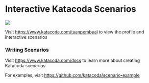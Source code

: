 # Interactive Katacoda Scenarios

[![](http://shields.katacoda.com/katacoda/tuanpembual/count.svg)](https://www.katacoda.com/tuanpembual "Get your profile on Katacoda.com")

Visit https://www.katacoda.com/tuanpembual to view the profile and interactive scenarios

### Writing Scenarios
Visit https://www.katacoda.com/docs to learn more about creating Katacoda scenarios

For examples, visit https://github.com/katacoda/scenario-example
